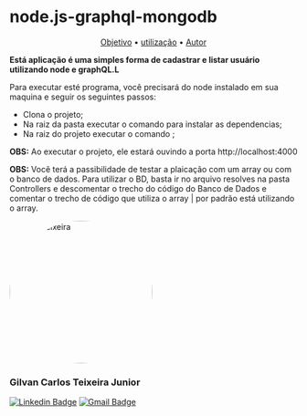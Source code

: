 # node.js-graphql-mongodb

<p align="center">
 <a href="#objetivo">Objetivo</a> •
 <a href="#tecnologias">utilização</a> • 
 <a href="#autor">Autor</a>
</p>

**Está aplicação é uma simples forma de cadastrar e listar usuário utilizando node e graphQL.L**

<p>Para executar esté programa, você precisará do node instalado em sua maquina e seguir os seguintes passos:</p>

<ul>
  <li>Clona o projeto;</li>
  <li>Na raiz da pasta executar o comando <yarn install> para instalar as dependencias;</li>
  <li>Na raiz do projeto executar o comando <node src/server.js>;</li>
</ul>

<span><strong>OBS:</strong> Ao executar o projeto, ele estará ouvindo a porta http://localhost:4000</span>

<span><strong>OBS:</strong> Você terá a passibilidade de testar a plaicação com um array ou com o banco de dados. Para utilizar o BD, basta ir no arquivo resolves na pasta Controllers e descomentar o trecho do código do Banco de Dados e comentar o trecho de código que utiliza o array | por padrão está utilizando o array.</span>

<img src="https://avatars.githubusercontent.com/u/49037876?s=460&u=f48ae3d1fc11fb2a22c1add56b941428bd143f8b&v=4" alt="junior teixeira" style="width:250px; height: 250px; border-radius: 50%;"></img>
### Gilvan Carlos Teixeira Junior

[![Linkedin Badge](https://img.shields.io/badge/-Gilvan%20Carlos-3355cc?style=flat-square&logo=Linkedin&logoColor=white&link=https://www.linkedin.com/in/gilvan-carlos/)](https://www.linkedin.com/in/gilvan-carlos/) 
[![Gmail Badge](https://img.shields.io/badge/-juniorteixeira1805@gmail.com-3355cc?style=flat-square&logo=Gmail&logoColor=white&link=mailto:juniorteixeira1805@gmail.com)](mailto:juniorteixeira1805@gmail.com)
